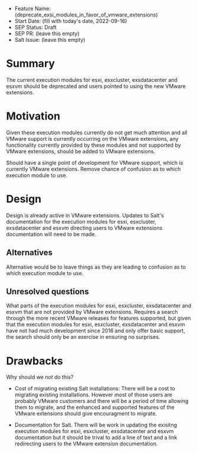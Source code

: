 - Feature Name: (deprecate_exsi_modules_in_favor_of_vmware_extensions)
- Start Date: (fill with today's date, 2022-09-16)
- SEP Status: Draft
- SEP PR: (leave this empty)
- Salt Issue: (leave this empty)

# Summary
[summary]: #summary

The current execution modules for esxi, esxcluster, exsdatacenter and esxvm should be deprecated and users pointed
to using the new VMware extensions.


# Motivation
[motivation]: #motivation

Given these execution modules currently do not get much attention and all VMware support is currently occurring on
the VMware extensions, any functionality currently provided by these modules and not supported by VMware extensions,
should be added to VMware extensions.

Should have a single point of development for VMware support, which is currently VMware extensions.
Remove chance of confusion as to which execution module to use.

# Design
[design]: #detailed-design

Design is already active in VMware extensions.
Updates to Salt's documentation for the execution modules for esxi, esxcluster, exsdatacenter and esxvm directing
users to VMware extensions documentation will need to be made.

## Alternatives
[alternatives]: #alternatives

Alternative would be to leave things as they are leading to confusion as to which execution module to use.

## Unresolved questions
[unresolved]: #unresolved-questions

What parts of the execution modules for esxi, esxcluster, exsdatacenter and esxvm that are not provided by VMware extensions.
Requires a search through the more recent VMware releases for features supported, but given that the execution modules for
esxi, esxcluster, exsdatacenter and esxvm have not had much development since 2016 and only offer basic support, the search
should only be an exercise in ensuring no surprises.

# Drawbacks
[drawbacks]: #drawbacks

Why should we *not* do this?

- Cost of migrating existing Salt installations:
    There will be a cost to migrating existing installations.
        However most of those users are probably VMware customers and there will be a period of time allowing them
        to migrate, and the enhanced and supported features of the VMware extensions should give encouragment to migrate.

 - Documentation for Salt.
    There will be work in updating the exisitng execution modules for esxi, esxcluster, exsdatacenter and esxvm documentation
    but it should be trival to add a line of text and a link redirecting users to the VMware extension documentation.


